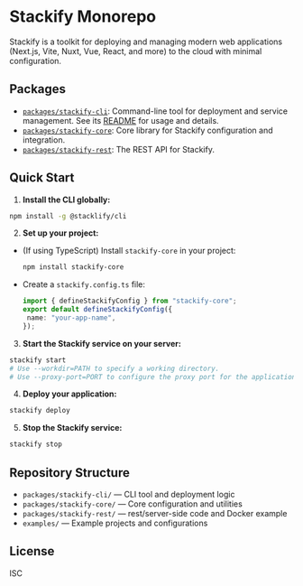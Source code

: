 
# Stackify Monorepo

Stackify is a toolkit for deploying and managing modern web applications (Next.js, Vite, Nuxt, Vue, React, and more) to the cloud with minimal configuration.

## Packages

- [`packages/stackify-cli`](./packages/stackify-cli): Command-line tool for deployment and service management. See its [README](./packages/stackify-cli/README.md) for usage and details.
- [`packages/stackify-core`](./packages/stackify-core): Core library for Stackify configuration and integration.
- [`packages/stackify-rest`](./packages/stackify-rest): The REST API for Stackify.

## Quick Start

1. **Install the CLI globally:**
  ```bash
  npm install -g @stacklify/cli
  ```
2. **Set up your project:**
  - (If using TypeScript) Install `stackify-core` in your project:
    ```bash
    npm install stackify-core
    ```
  - Create a `stackify.config.ts` file:
    ```typescript
    import { defineStackifyConfig } from "stackify-core";
    export default defineStackifyConfig({
     name: "your-app-name",
    });
    ```
3. **Start the Stackify service on your server:**
  ```bash
  stackify start
  # Use --workdir=PATH to specify a working directory.
  # Use --proxy-port=PORT to configure the proxy port for the application.
  ```
4. **Deploy your application:**
  ```bash
  stackify deploy
  ```
5. **Stop the Stackify service:**
  ```bash
  stackify stop
  ```

## Repository Structure

- `packages/stackify-cli/` — CLI tool and deployment logic
- `packages/stackify-core/` — Core configuration and utilities
- `packages/stackify-rest/` — rest/server-side code and Docker example
- `examples/` — Example projects and configurations

## License
ISC
